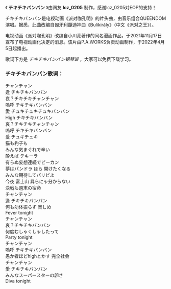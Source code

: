 

《 **チキチキバンバン** 》由网友 **lcz_0205** 制作，感谢lcz_0205对EOP的支持！

チキチキバンバン是电视动画《派对咖孔明》的片头曲，由音乐组合QUEENDOM演唱。据悉，此曲改编自匈牙利蹦迪神曲《Bulikirály》（中文《派对之王》）。

电视动画《派对咖孔明》改编自小川亮著作的同名漫画作品，于2021年11月17日宣布了电视动画化决定的消息。该片由P.A.WORKS负责动画制作，于2022年4月5日起播出。

歌词下方是 _チキチキバンバン钢琴谱_ ，大家可以免费下载学习。

### チキチキバンバン歌词：

チャンチャン  
逢 チキチキバンバン  
哀？チキチキチャンチャン  
嗚呼 チキチキバンバン  
愛 チュキチュキチュキバンバン  
High チキチキバンバン  
哀？チキチキチャンチャン  
嗚呼 チキチキバンバン  
愛 チュキチュキ  
猫も杓子も  
みんな気まぐれで辛い  
酔えば テキーラ  
有らぬ妄想連続でピーカン  
夢はパンドラ ほら 開けたくなる  
みんな期待してパリピよ  
今夜 富士山 昇らにゃ分からない  
決戦も週末の宿命  
チャンチャン  
逢 チキチキバンバン  
何も勿体振らず 楽しめ  
Fever tonight  
チャンチャン  
哀？チキチキバンバン  
何度むしゃくしゃしたって  
Party tonight  
チャンチャン  
嗚呼 チキチキバンバン  
愚か者ほどhighとかす 完全社会  
チャンチャン  
愛 チキチキバンバン  
みんなスーパースターの卵さ  
Diva tonight


